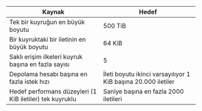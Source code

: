 | Kaynak | Hedef |
|----------|---------------|
| Tek bir kuyruğun en büyük boyutu | 500 TiB |
| Bir kuyruktaki bir iletinin en büyük boyutu | 64 KiB |
| Saklı erişim ilkeleri kuyruk başına en fazla sayısı | 5 |
| Depolama hesabı başına en fazla istek hızı | İleti boyutu ikinci varsayılıyor 1 KiB başına 20.000 iletiler |
| Hedef performans düzeyleri (1 KiB iletiler) tek kuyruklu | Saniye başına en fazla 2000 iletileri |
